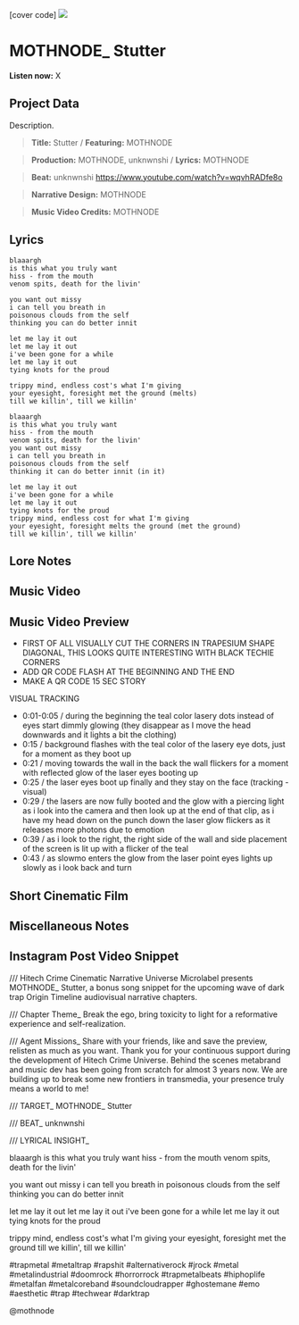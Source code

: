 [cover code] ![](57175019_319474918741616_8502199518755923887_n.jpg)

# MOTHNODE_ Stutter

**Listen now:**  X

## Project Data

Description.

> **Title:** Stutter / **Featuring:** MOTHNODE

> **Production:** MOTHNODE, unknwnshi / **Lyrics:** MOTHNODE

> **Beat:** unknwnshi https://www.youtube.com/watch?v=wqvhRADfe8o

> **Narrative Design:** MOTHNODE

> **Music Video Credits:** MOTHNODE

## Lyrics

```
blaaargh
is this what you truly want
hiss - from the mouth
venom spits, death for the livin'

you want out missy
i can tell you breath in
poisonous clouds from the self
thinking you can do better innit

let me lay it out 
let me lay it out 
i've been gone for a while
let me lay it out
tying knots for the proud

trippy mind, endless cost's what I'm giving
your eyesight, foresight met the ground (melts)
till we killin', till we killin'

blaaargh
is this what you truly want
hiss - from the mouth
venom spits, death for the livin'
you want out missy
i can tell you breath in
poisonous clouds from the self
thinking it can do better innit (in it)

let me lay it out 
i've been gone for a while
let me lay it out
tying knots for the proud
trippy mind, endless cost for what I'm giving
your eyesight, foresight melts the ground (met the ground)
till we killin', till we killin'

```

## Lore Notes


## Music Video


## Music Video Preview

- FIRST OF ALL VISUALLY CUT THE CORNERS IN TRAPESIUM SHAPE DIAGONAL, THIS LOOKS QUITE INTERESTING WITH BLACK TECHIE CORNERS
- ADD QR CODE FLASH AT THE BEGINNING AND THE END
- MAKE A QR CODE 15 SEC STORY

VISUAL TRACKING

- 0:01-0:05 / during the beginning the teal color lasery dots instead of eyes start dimmly glowing (they disappear as I move the head downwards and it lights a bit the clothing)
- 0:15 / background flashes with the teal color of the lasery eye dots, just for a moment as they boot up
- 0:21 / moving towards the wall in the back the wall flickers for a moment with reflected glow of the laser eyes booting up
- 0:25 / the laser eyes boot up finally and they stay on the face (tracking - visual)
- 0:29 / the lasers are now fully booted and the glow with a piercing light as i look into the camera and then look up at the end of that clip, as i have my head down on the punch down the laser glow flickers as it releases more photons due to emotion
- 0:39 / as i look to the right, the right side of the wall and side placement of the screen is lit up with a flicker of the teal
- 0:43 / as slowmo enters the glow from the laser point eyes lights up slowly as i look back and turn

## Short Cinematic Film

## Miscellaneous Notes

## Instagram Post Video Snippet

/// Hitech Crime Cinematic Narrative Universe Microlabel presents MOTHNODE_ Stutter, a bonus song snippet for the upcoming wave of dark trap Origin Timeline audiovisual narrative chapters. 

/// Chapter Theme_ Break the ego, bring toxicity to light for a reformative experience and self-realization. 

/// Agent Missions_ Share with your friends, like and save the preview, relisten as much as you want. Thank you for your continuous support during the development of Hitech Crime Universe. Behind the scenes metabrand and music dev has been going from scratch for almost 3 years now. We are building up to break some new frontiers in transmedia, your presence truly means a world to me! ⁣⁣

⁣⁣⁣⁣⁣⁣/// TARGET_ MOTHNODE_ Stutter

⁣⁣⁣⁣⁣⁣/// BEAT_ unknwnshi

⁣⁣/// LYRICAL INSIGHT_⁣⁣⁣ ⁣

blaaargh
is this what you truly want
hiss - from the mouth
venom spits, death for the livin'

you want out missy
i can tell you breath in
poisonous clouds from the self
thinking you can do better innit

let me lay it out 
let me lay it out 
i've been gone for a while
let me lay it out
tying knots for the proud

trippy mind, endless cost's what I'm giving
your eyesight, foresight met the ground
till we killin', till we killin'

#trapmetal #metaltrap #rapshit #alternativerock #jrock #metal #metalindustrial #doomrock #horrorrock #trapmetalbeats #hiphoplife #metalfan #metalcoreband #soundcloudrapper #ghostemane #emo #aesthetic #trap #techwear #darktrap

@mothnode
